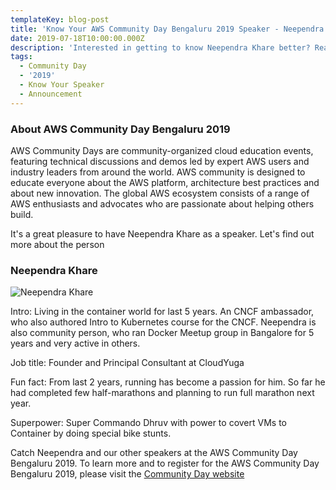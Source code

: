 ```yaml
---
templateKey: blog-post
title: 'Know Your AWS Community Day Bengaluru 2019 Speaker - Neependra Khare'
date: 2019-07-18T10:00:00.000Z
description: 'Interested in getting to know Neependra Khare better? Read on.'
tags:
  - Community Day
  - '2019'
  - Know Your Speaker
  - Announcement
---
```


### About AWS Community Day Bengaluru 2019

AWS Community Days are community-organized cloud education events, featuring technical discussions and demos led by expert AWS users and industry leaders from around the world. AWS community is designed to educate everyone about the AWS platform, architecture best practices and about new innovation. The global AWS ecosystem consists of a range of AWS enthusiasts and advocates who are passionate about helping others build. 

It's a great pleasure to have Neependra Khare as a speaker. Let's find out more about the person

### Neependra Khare

![Neependra Khare](/img/communityday2019/speakers/know-your-speaker-neependra.png)


Intro: 
Living in the container world for last 5 years. An CNCF ambassador, who also authored Intro to Kubernetes course for the CNCF.  Neependra is also community person, who ran Docker Meetup group in Bangalore for 5 years and very active in others. 

Job title:
Founder and Principal Consultant at CloudYuga

Fun fact:
From last 2 years, running has become a passion for him. So far he had completed few half-marathons and planning to run full marathon next year. 

Superpower:
Super Commando Dhruv with power to covert VMs to Container by doing special bike stunts. 




Catch Neependra and our other speakers at the AWS Community Day Bengaluru 2019. To learn more and to register for the AWS Community Day Bengaluru 2019, please visit the [Community Day website](https://communityday.awsugblr.in)
